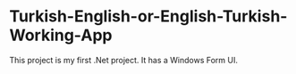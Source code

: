 # Turkish-English-or-English-Turkish-Working-App
 This project is my first .Net project. It has a Windows Form UI.

